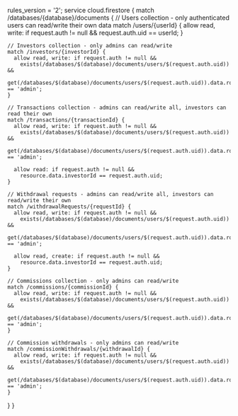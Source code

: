 rules_version = '2';
service cloud.firestore {
  match /databases/{database}/documents {
    // Users collection - only authenticated users can read/write their own data
    match /users/{userId} {
      allow read, write: if request.auth != null && request.auth.uid == userId;
    }
    
    // Investors collection - only admins can read/write
    match /investors/{investorId} {
      allow read, write: if request.auth != null && 
        exists(/databases/$(database)/documents/users/$(request.auth.uid)) &&
        get(/databases/$(database)/documents/users/$(request.auth.uid)).data.role == 'admin';
    }
    
    // Transactions collection - admins can read/write all, investors can read their own
    match /transactions/{transactionId} {
      allow read, write: if request.auth != null && 
        exists(/databases/$(database)/documents/users/$(request.auth.uid)) &&
        get(/databases/$(database)/documents/users/$(request.auth.uid)).data.role == 'admin';
      
      allow read: if request.auth != null && 
        resource.data.investorId == request.auth.uid;
    }
    
    // Withdrawal requests - admins can read/write all, investors can read/write their own
    match /withdrawalRequests/{requestId} {
      allow read, write: if request.auth != null && 
        exists(/databases/$(database)/documents/users/$(request.auth.uid)) &&
        get(/databases/$(database)/documents/users/$(request.auth.uid)).data.role == 'admin';
      
      allow read, create: if request.auth != null && 
        resource.data.investorId == request.auth.uid;
    }
    
    // Commissions collection - only admins can read/write
    match /commissions/{commissionId} {
      allow read, write: if request.auth != null && 
        exists(/databases/$(database)/documents/users/$(request.auth.uid)) &&
        get(/databases/$(database)/documents/users/$(request.auth.uid)).data.role == 'admin';
    }
    
    // Commission withdrawals - only admins can read/write
    match /commissionWithdrawals/{withdrawalId} {
      allow read, write: if request.auth != null && 
        exists(/databases/$(database)/documents/users/$(request.auth.uid)) &&
        get(/databases/$(database)/documents/users/$(request.auth.uid)).data.role == 'admin';
    }
  }
}
